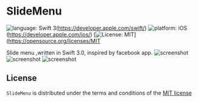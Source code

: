 # SlideMenu
![language: Swift 3](https://img.shields.io/badge/Swift-2.2-orange.svg?style=flat)(https://developer.apple.com/swift/)
![platform: iOS](https://img.shields.io/badge/Swift-2.2-orange.svg?style=flat)(https://developer.apple.com/ios/)
[![License: MIT](https://img.shields.io/badge/License-MIT-yellow.svg)](https://opensource.org/licenses/MIT

Slide menu ,written in Swift 3.0, inspired by facebook app.
![screenshot](https://raw.github.com/saketh93/SlideMenu/master/ScreenShots/menu.png)
![screenshot](https://raw.github.com/saketh93/SlideMenu/master/ScreenShots/home.png)
![screenshot](https://raw.github.com/saketh93/SlideMenu/master/ScreenShots/addition.png)

## License
`SlideMenu` is distributed under the terms and conditions of the [MIT license](https://github.com/saketh93/SlideMenu/blob/master/LICENSE)
